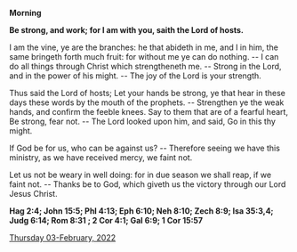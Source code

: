 **Morning**

**Be strong, and work; for I am with you, saith the Lord of hosts.**
 
I am the vine, ye are the branches: he that abideth in me, and I in him, the same bringeth forth much fruit: for without me ye can do nothing. -- I can do all things through Christ which strengtheneth me. -- Strong in the Lord, and in the power of his might. -- The joy of the Lord is your strength.
 
Thus said the Lord of hosts; Let your hands be strong, ye that hear in these days these words by the mouth of the prophets. -- Strengthen ye the weak hands, and confirm the feeble knees. Say to them that are of a fearful heart, Be strong, fear not. -- The Lord looked upon him, and said, Go in this thy might.
 
If God be for us, who can be against us? -- Therefore seeing we have this ministry, as we have received mercy, we faint not.
 
Let us not be weary in well doing: for in due season we shall reap, if we faint not. -- Thanks be to God, which giveth us the victory through our Lord Jesus Christ.  

**Hag 2:4; John 15:5; Phl 4:13; Eph 6:10; Neh 8:10; Zech 8:9; Isa 35:3,4; Judg 6:14; Rom 8:31 ; 2 Cor 4:1; Gal 6:9; 1 Cor 15:57**

[Thursday 03-February, 2022](https://t.me/daily_light)
